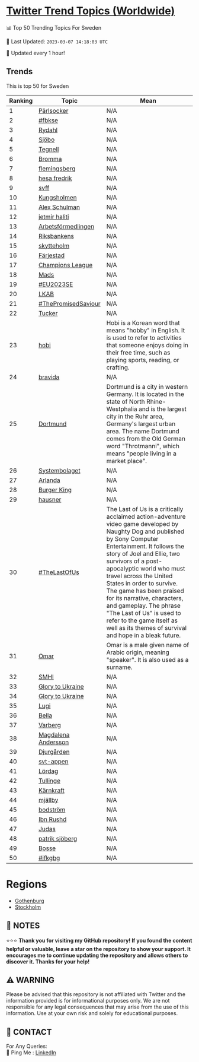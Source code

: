 [Twitter Trend Topics (Worldwide)](https://github.com/ErcinDedeoglu/Twitter-Trend-Topics)
==========


📊 Top 50 Trending Topics For Sweden

📆 Last Updated: `2023-03-07 14:18:03 UTC`

🔧 Updated every 1 hour!


## Trends

This is top 50 for Sweden

| Ranking | Topic | Mean |
| ------- | ------------ | ------------ |
| 1 | [Pärlsocker](http://twitter.com/search?q=P%c3%a4rlsocker) | N/A |
| 2 | [#fbkse](http://twitter.com/search?q=%23fbkse) | N/A |
| 3 | [Rydahl](http://twitter.com/search?q=Rydahl) | N/A |
| 4 | [Sjöbo](http://twitter.com/search?q=Sj%c3%b6bo) | N/A |
| 5 | [Tegnell](http://twitter.com/search?q=Tegnell) | N/A |
| 6 | [Bromma](http://twitter.com/search?q=Bromma) | N/A |
| 7 | [flemingsberg](http://twitter.com/search?q=flemingsberg) | N/A |
| 8 | [hesa fredrik](http://twitter.com/search?q=hesa+fredrik) | N/A |
| 9 | [svff](http://twitter.com/search?q=svff) | N/A |
| 10 | [Kungsholmen](http://twitter.com/search?q=Kungsholmen) | N/A |
| 11 | [Alex Schulman](http://twitter.com/search?q=Alex+Schulman) | N/A |
| 12 | [jetmir haliti](http://twitter.com/search?q=jetmir+haliti) | N/A |
| 13 | [Arbetsförmedlingen](http://twitter.com/search?q=Arbetsf%c3%b6rmedlingen) | N/A |
| 14 | [Riksbankens](http://twitter.com/search?q=Riksbankens) | N/A |
| 15 | [skytteholm](http://twitter.com/search?q=skytteholm) | N/A |
| 16 | [Färjestad](http://twitter.com/search?q=F%c3%a4rjestad) | N/A |
| 17 | [Champions League](http://twitter.com/search?q=Champions+League) | N/A |
| 18 | [Mads](http://twitter.com/search?q=Mads) | N/A |
| 19 | [#EU2023SE](http://twitter.com/search?q=%23EU2023SE) | N/A |
| 20 | [LKAB](http://twitter.com/search?q=LKAB) | N/A |
| 21 | [#ThePromisedSaviour](http://twitter.com/search?q=%23ThePromisedSaviour) | N/A |
| 22 | [Tucker](http://twitter.com/search?q=Tucker) | N/A |
| 23 | [hobi](http://twitter.com/search?q=hobi) | Hobi is a Korean word that means "hobby" in English. It is used to refer to activities that someone enjoys doing in their free time, such as playing sports, reading, or crafting. |
| 24 | [bravida](http://twitter.com/search?q=bravida) | N/A |
| 25 | [Dortmund](http://twitter.com/search?q=Dortmund) | Dortmund is a city in western Germany. It is located in the state of North Rhine-Westphalia and is the largest city in the Ruhr area, Germany's largest urban area. The name Dortmund comes from the Old German word "Throtmanni", which means "people living in a market place". |
| 26 | [Systembolaget](http://twitter.com/search?q=Systembolaget) | N/A |
| 27 | [Arlanda](http://twitter.com/search?q=Arlanda) | N/A |
| 28 | [Burger King](http://twitter.com/search?q=Burger+King) | N/A |
| 29 | [hausner](http://twitter.com/search?q=hausner) | N/A |
| 30 | [#TheLastOfUs](http://twitter.com/search?q=%23TheLastOfUs) | The Last of Us is a critically acclaimed action-adventure video game developed by Naughty Dog and published by Sony Computer Entertainment. It follows the story of Joel and Ellie, two survivors of a post-apocalyptic world who must travel across the United States in order to survive. The game has been praised for its narrative, characters, and gameplay. The phrase "The Last of Us" is used to refer to the game itself as well as its themes of survival and hope in a bleak future. |
| 31 | [Omar](http://twitter.com/search?q=Omar) | Omar is a male given name of Arabic origin, meaning "speaker". It is also used as a surname. |
| 32 | [SMHI](http://twitter.com/search?q=SMHI) | N/A |
| 33 | [Glory to Ukraine](http://twitter.com/search?q=Glory+to+Ukraine) | N/A |
| 34 | [Glory to Ukraine](http://twitter.com/search?q=Glory+to+Ukraine) | N/A |
| 35 | [Lugi](http://twitter.com/search?q=Lugi) | N/A |
| 36 | [Bella](http://twitter.com/search?q=Bella) | N/A |
| 37 | [Varberg](http://twitter.com/search?q=Varberg) | N/A |
| 38 | [Magdalena Andersson](http://twitter.com/search?q=Magdalena+Andersson) | N/A |
| 39 | [Djurgården](http://twitter.com/search?q=Djurg%c3%a5rden) | N/A |
| 40 | [svt-appen](http://twitter.com/search?q=svt-appen) | N/A |
| 41 | [Lördag](http://twitter.com/search?q=L%c3%b6rdag) | N/A |
| 42 | [Tullinge](http://twitter.com/search?q=Tullinge) | N/A |
| 43 | [Kärnkraft](http://twitter.com/search?q=K%c3%a4rnkraft) | N/A |
| 44 | [mjällby](http://twitter.com/search?q=mj%c3%a4llby) | N/A |
| 45 | [bodström](http://twitter.com/search?q=bodstr%c3%b6m) | N/A |
| 46 | [Ibn Rushd](http://twitter.com/search?q=Ibn+Rushd) | N/A |
| 47 | [Judas](http://twitter.com/search?q=Judas) | N/A |
| 48 | [patrik sjöberg](http://twitter.com/search?q=patrik+sj%c3%b6berg) | N/A |
| 49 | [Bosse](http://twitter.com/search?q=Bosse) | N/A |
| 50 | [#ifkgbg](http://twitter.com/search?q=%23ifkgbg) | N/A |



# Regions

* [Gothenburg](</Sweden/Gothenburg.md>)
* [Stockholm](</Sweden/Stockholm.md>)



## 📝 NOTES

⭐⭐⭐ **Thank you for visiting my GitHub repository! If you found the content helpful or valuable, leave a star on the repository to show your support. It encourages me to continue updating the repository and allows others to discover it. Thanks for your help!**


## ⚠️ WARNING

Please be advised that this repository is not affiliated with Twitter and the information provided is for informational purposes only. We are not responsible for any legal consequences that may arise from the use of this information. Use at your own risk and solely for educational purposes.


## 📨 CONTACT

 For Any Queries:  
            🏓 Ping Me : [LinkedIn](https://www.linkedin.com/in/ercindedeoglu/)
